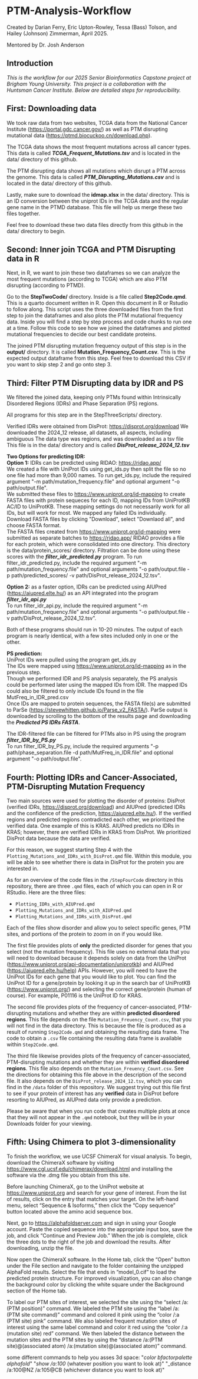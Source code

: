 # PTM-Analysis-Workflow
Created by Darian Ferry, Eric Upton-Rowley, Tessa (Bass) Tolson, and Hailey (Johnson) Zimmerman, April 2025.

Mentored by Dr. Josh Anderson

## Introduction
*This is the workflow for our 2025 Senior Bioinformatics Capstone project at Brigham Young University. 
This project is a collaboration with the Huntsman Cancer Institute.
Below are detailed steps for reproducibility.* 

## First: Downloading data
We took raw data from two websites, TCGA data from the National Cancer Institute (https://portal.gdc.cancer.gov/) as well as PTM disrupting mutational data (https://ptmd.biocuckoo.cn/download.php).

The TCGA data shows the most frequent mutations across all cancer types. This data is called ***TCGA_Frequent_Mutations.tsv*** and is located in the data/ directory of this github.

The PTM disrupting data shows all mutations which disrupt a PTM across the genome. This data is called ***PTM_Disrupting_Mutations.csv*** and is located in the data/ directory of this github.

Lastly, make sure to download the **idmap.xlsx** in the data/ directory. This is an ID conversion between the uniprot IDs in the TCGA data and the regular gene name in the PTMD database. This file will help us merge these two files together.

Feel free to download these two data files directly from this github in the data/ directory to begin.

## Second: Inner join TCGA and PTM Disrupting data in R
Next, in R, we want to join these two dataframes so we can analyze the most frequent mutations (according to TCGA) which are also PTM disrupting (according to PTMD).

Go to the **StepTwoCode/** directory. Inside is a file called **Step2Code.qmd**. This is a quarto document written in R. Open this document in R or Rstudio to follow along. This script uses the three downloaded files from the first step to join the dataframes and also plots the PTM mutational frequency data. Inside you will find a step by step process and code chunks to run one at a time. Follow this code to see how we joined the dataframes and plotted mutational frequencies to decide our best candidate proteins.

The joined PTM disrupting mutation frequency output of this step is in the **output/** directory. It is called **Mutation_Frequency_Count.csv**. This is the expected output dataframe from this step. Feel free to download this CSV if you want to skip step 2 and go onto step 3.

## Third: Filter PTM Disrupting data by IDR and PS
We filtered the joined data, keeping only PTMs found within Intrinsically Disordered Regions (IDRs) and Phase Separation (PS) regions.

All programs for this step are in the StepThreeScripts/ directory.

Verified IDRs were obtained from DisProt: https://disprot.org/download
We downloaded the 2024_12 release, all datasets, all aspects, including ambiguous
The data type was regions, and was downloaded as a tsv file
This file is in the data/ directory and is called ***DisProt_release_2024_12.tsv***

**Two Options for predicting IDR:**  
**Option 1:** IDRs can be predicted using RIDAO: https://ridao.app/  
We created a file with UniProt IDs using get_ids.py then split the file so no one file had more than 9,000 names.
To run get_ids.py, include the required argument "-m path/mutation_frequency.file" and optional argument "-o path/output.file".  
We submitted these files to https://www.uniprot.org/id-mapping to create FASTA files with protein sequeces for each ID, mapping IDs from UniProtKB AC/ID to UniProtKB.
These mapping settings do not necessarily work for all IDs, but will work for most.
We mapped any failed IDs individually.
Download FASTA files by clicking "Download", select "Downlaod all", and choose FASTA format.  
The FASTA files created from https://www.uniprot.org/id-mapping were submitted as separate batches to https://ridao.app/
RIDAO provides a file for each protein, which were consolidated into one directory.
This directory is the data/protein_scores/ directory.
Filtration can be done using these scores with the ***filter_idr_predicted.py*** program.
To run filter_idr_predicted.py, include the required argument "-m path/mutation_frequency.file" and optional arguments "-o path/output.file -p path/predicted_scores/ -v path/DisProt_release_2024_12.tsv".

**Option 2:** as a faster option, IDRs can be predicted using AIUPred (https://aiupred.elte.hu/) as an API integrated into the program ***filter_idr_api.py***  
To run filter_idr_api.py, include the required argument "-m path/mutation_frequency.file" and optional arguments "-o path/output.file -v path/DisProt_release_2024_12.tsv".

Both of these programs should run in 10-20 minutes.
The output of each program is nearly identical, with a few sites included only in one or the other.

**PS prediction:**  
UniProt IDs were pulled using the program get_ids.py  
The IDs were mapped using https://www.uniprot.org/id-mapping as in the previous step.  
Though we performed IDR and PS analysis separately, the PS analysis could be performed later using the mapped IDs from IDR.
The mapped IDs could also be filtered to only include IDs found in the file MutFreq_in_IDR_pred.csv  
Once IDs are mapped to protein sequences, the FASTA file(s) are submitted to ParSe (https://stevewhitten.github.io/Parse_v2_FASTA/).
ParSe output is downloaded by scrolling to the bottom of the results page and downloading the ***Predicted PS IDRs FASTA***.

The IDR-filtered file can be filtered for PTMs also in PS using the program ***filter_IDR_by_PS.py***  
To run filter_IDR_by_PS.py, include the required arguments "-p path/phase_separation.file -d path/MutFreq_in_IDR.file" and optional argument "-o path/output.file".


## Fourth: Plotting IDRs and Cancer-Associated, PTM-Disrupting Mutation Frequency

Two main sources were used for plotting the disorder of proteins: DisProt (verified IDRs, https://disprot.org/download) and AIUPred (predicted IDRs and the confidence of the prediction, https://aiupred.elte.hu/). If the verified regions and predicted regions contradicted each other, we prioritized the verified data. One example of this is KRAS. AIUPred predicts no IDRs in KRAS; however, there are verified IDRs in KRAS from DisProt. We prioritized DisProt data because the data are verified. 

For this reason, we suggest starting Step 4 with the `Plotting_Mutations_and_IDRs_with_DisProt.qmd` file. Within this module, you will be able to see whether there is data in DisProt for the protein you are interested in.

As for an overview of the code files in the `/StepFourCode` directory in this repository, there are three `.qmd` files, each of which you can open in R or RStudio.
Here are the three files:

- `Plotting_IDRs_with_AIUPred.qmd`
- `Plotting_Mutations_and_IDRs_with_AIUPred.qmd`
- `Plotting_Mutations_and_IDRs_with_DisProt.qmd`

Each of the files show disorder and allow you to select specific genes, PTM sites, and portions of the protein to zoom in on if you would like.

The first file provides plots of **only** the predicted disorder for genes that you select (not the mutation frequency). This file uses no external data that you will need to download because it depends solely on data from the UniProt (https://www.uniprot.org/api-documentation/uniprotkb) and AIUPred (https://aiupred.elte.hu/help) APIs. However, you will need to have the UniProt IDs for each gene that you would like to plot. You can find the UniProt ID for a gene/protein by looking it up in the search bar of UniProtKB (https://www.uniprot.org/) and selecting the correct gene/protein (human of course). For example, P01116 is the UniProt ID for KRAS.

The second file provides plots of the frequency of cancer-associated, PTM-disrupting mutations and whether they are within **predicted disordered regions**. This file depends on the file `Mutation_Freuency_Count.csv`, that you will not find in the data directory. This is because the file is produced as a result of running `Step2Code.qmd` and obtaining the resulting data frame. The code to obtain a `.csv` file containing the resulting data frame is available within `Step2Code.qmd`.

The third file likewise provides plots of the frequency of cancer-associated, PTM-disrupting mutations and whether they are within **verified disordered regions**. This file also depends on the `Mutation_Freuency_Count.csv`. See the directions for obtaining this file above in the description of the second file. It also depends on the `DisProt_release_2024_12.tsv`, which you can find in the `/data` folder of this repository. We suggest trying out this file first to see if your protein of interest has any **verified** data in DisProt before resorting to AIUPred, as AIUPred data only provide a prediction.

Please be aware that when you run code that creates multiple plots at once that they will not appear in the `.qmd` notebook, but they will be in your Downloads folder for your viewing.

## Fifth: Using Chimera to plot 3-dimensionality

To finish the workflow, we use UCSF ChimeraX for visual analysis. To begin, download the ChimeraX software by visiting https://www.cgl.ucsf.edu/chimerax/download.html and installing the software via the .dmg file you obtain from this site.

Before launching ChimeraX, go to the UniProt website at https://www.uniprot.org and search for your gene of interest. From the list of results, click on the entry that matches your target. On the left-hand menu, select “Sequence & Isoforms,” then click the “Copy sequence” button located above the amino acid sequence box.

Next, go to https://alphafoldserver.com and sign in using your Google account. Paste the copied sequence into the appropriate input box, save the job, and click “Continue and Preview Job.” When the job is complete, click the three dots to the right of the job and download the results. After downloading, unzip the file.

Now open the ChimeraX software. In the Home tab, click the “Open” button under the File section and navigate to the folder containing the unzipped AlphaFold results. Select the file that ends in “model_0.cif” to load the predicted protein structure. For improved visualization, you can also change the background color by clicking the white square under the Background section of the Home tab.

To label our PTM sites of interest, we selected the site using the “select /a: (PTM position)” command. We labeled the PTM site using the “label /a: (PTM site command)” command and colored it pink using the “color /:a (PTM site) pink” command. We also labeled frequent mutation sites of interest using the same label command and color it red using the “color /:a (mutation site) red” command. We then labeled the distance between the mutation sites and the PTM sites by using the “distance /a:(PTM site)@(associated atom) /a:(mutation site)@(associated atom)” command.

some different commands to help you asses 3d space:
"_color bfactorpalette alphafold_"
"_show /a:100_ (whatever position you want to look at)"
"_distance /a:100@NZ /a:105@CB (whichever distance you want to look at)"
